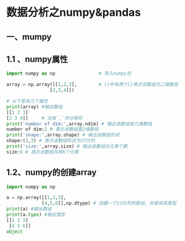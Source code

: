 # 数据分析之numpy&pandas

## 一、mumpy

## 1.1 、numpy属性

```python
import numpy as np                # 导入numpy包

array = np.array([[1,2,3],        # ()中有两个[]表示该数组为二维数组
                [2,3,4]])       

# 以下是其几个属性
print(array) #输出数组
[[1 2 3]
[2 3 4]]     # 没有`,`作分隔符
print('number of dim:',array.ndim) # 输出该数组是几维数组
number of dim:2 # 表示该数组是2维数组
print('shape:',array.shape) # 输出该数组形状
shape:(2,3) # 表示该数组形状为2行3列
print('size:',array.size) # 输出该数组长元素个数
size:6 # 表示该数组共有6个元素
```

## 1.2、numpy的创建array

```python
import numpy as np

a = np.array([[1,2,3],
             [4,5,6]],np.dtype) # 创建一个2行3列的数组，并查询其类型
print(a) #输出数组
print(a.type) #输出类型
[[1 2 3]
 [4 5 6]]
object
```

